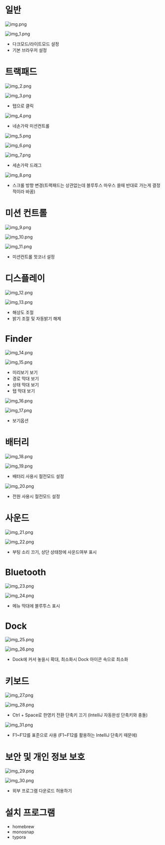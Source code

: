 # 일반

![img.png](img.png)

![img_1.png](img_1.png)

- 다크모드/라이트모드 설정
- 기본 브라우저 설정

# 트랙패드

![img_2.png](img_2.png)

![img_3.png](img_3.png)

- 탭으로 클릭

![img_4.png](img_4.png)

- 네손가락 미션컨트롤

![img_5.png](img_5.png)

![img_6.png](img_6.png)

![img_7.png](img_7.png)

- 세손가락 드래그

![img_8.png](img_8.png)

- 스크롤 방향 변경(트랙패드는 상관없는데 블루투스 마우스 쓸때 반대로 가는게 결정적이라 바꿈)

# 미션 컨트롤

![img_9.png](img_9.png)

![img_10.png](img_10.png)

![img_11.png](img_11.png)

- 미션컨트롤 핫코너 설정

# 디스플레이

![img_12.png](img_12.png)

![img_13.png](img_13.png)

- 해상도 조절
- 밝기 조절 및 자동밝기 해제

# Finder

![img_14.png](img_14.png)

![img_15.png](img_15.png)

- 미리보기 보기
- 경로 막대 보기
- 상태 막대 보기
- 탭 막대 보기

![img_16.png](img_16.png)

![img_17.png](img_17.png)

- 보기옵션

# 배터리

![img_18.png](img_18.png)

![img_19.png](img_19.png)

- 배터리 사용시 절전모드 설정

![img_20.png](img_20.png)

- 전원 사용시 절전모드 설정

# 사운드

![img_21.png](img_21.png)

![img_22.png](img_22.png)

- 부팅 소리 끄기, 상단 상태창에 사운드여부 표시

# Bluetooth

![img_23.png](img_23.png)

![img_24.png](img_24.png)

- 메뉴 막대에 블루투스 표시

# Dock

![img_25.png](img_25.png)

![img_26.png](img_26.png)

- Dock에 커서 놓을시 확대, 최소화시 Dock 아이콘 속으로 최소화

# 키보드

![img_27.png](img_27.png)

![img_28.png](img_28.png)

- Ctrl + Space로 한영키 전환 단축키 끄기 (IntelliJ 자동완성 단축키와 충돌)

![img_31.png](img_31.png)

- F1~F12를 표준으로 사용 (F1~F12를 활용하는 IntelliJ 단축키 때문에)

# 보안 및 개인 정보 보호

![img_29.png](img_29.png)

![img_30.png](img_30.png)

- 외부 프로그램 다운로드 허용하기

# 설치 프로그램

- homebrew
- monosnap
- typora